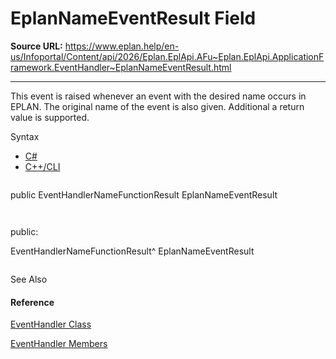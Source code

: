 # EplanNameEventResult Field

**Source URL:** https://www.eplan.help/en-us/Infoportal/Content/api/2026/Eplan.EplApi.AFu~Eplan.EplApi.ApplicationFramework.EventHandler~EplanNameEventResult.html

---

This event is raised whenever an event with the desired name occurs in EPLAN. The original name of the event is also given. Additional a return value is supported.

Syntax

- [C#](#i-syntax-CS)
- [C++/CLI](#i-syntax-CPP2005)

```
```
public EventHandlerNameFunctionResult EplanNameEventResult
```
```

```
```
public:
EventHandlerNameFunctionResult^ EplanNameEventResult
```
```



See Also

#### Reference

[EventHandler Class](Eplan.EplApi.AFu~Eplan.EplApi.ApplicationFramework.EventHandler.html)
  
[EventHandler Members](Eplan.EplApi.AFu~Eplan.EplApi.ApplicationFramework.EventHandler_members.html)